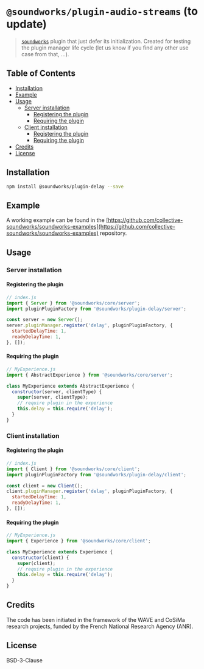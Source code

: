 # `@soundworks/plugin-audio-streams` (to update)

> [`soundworks`](https://github.com/collective-soundworks/soundworks) plugin that just defer its initialization. Created for testing the plugin manager life cycle (let us know if you find any other use case from that, ...).

## Table of Contents

<!-- toc -->

- [Installation](#installation)
- [Example](#example)
- [Usage](#usage)
  * [Server installation](#server-installation)
    + [Registering the plugin](#registering-the-plugin)
    + [Requiring the plugin](#requiring-the-plugin)
  * [Client installation](#client-installation)
    + [Registering the plugin](#registering-the-plugin-1)
    + [Requiring the plugin](#requiring-the-plugin-1)
- [Credits](#credits)
- [License](#license)

<!-- tocstop -->

## Installation

```sh
npm install @soundworks/plugin-delay --save
```

## Example

A working example can be found in the [https://github.com/collective-soundworks/soundworks-examples](https://github.com/collective-soundworks/soundworks-examples) repository.

## Usage

### Server installation

#### Registering the plugin

```js
// index.js
import { Server } from '@soundworks/core/server';
import pluginPluginFactory from '@soundworks/plugin-delay/server';

const server = new Server();
server.pluginManager.register('delay', pluginPluginFactory, {
  startedDelayTime: 1,
  readyDelayTime: 1,
}, []);
```

#### Requiring the plugin

```js
// MyExperience.js
import { AbstractExperience } from '@soundworks/core/server';

class MyExperience extends AbstractExperience {
  constructor(server, clientType) {
    super(server, clientType);
    // require plugin in the experience
    this.delay = this.require('delay');
  }
}
```

### Client installation

#### Registering the plugin

```js
// index.js
import { Client } from '@soundworks/core/client';
import pluginPluginFactory from '@soundworks/plugin-delay/client';

const client = new Client();
client.pluginManager.register('delay', pluginPluginFactory, {
  startedDelayTime: 1,
  readyDelayTime: 1,
}, []);
```

#### Requiring the plugin

```js
// MyExperience.js
import { Experience } from '@soundworks/core/client';

class MyExperience extends Experience {
  constructor(client) {
    super(client);
    // require plugin in the experience
    this.delay = this.require('delay');
  }
}
```

## Credits

The code has been initiated in the framework of the WAVE and CoSiMa research projects, funded by the French National Research Agency (ANR).

## License

BSD-3-Clause
